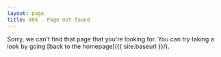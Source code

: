 ```yaml
---
layout: page
title: 404 - Page not found
---
```


Sorry, we can't find that page that you're looking for. You can try taking a look by going [back to the homepage]({{ site.baseurl }}/).